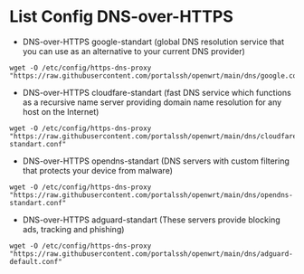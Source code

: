 # List Config DNS-over-HTTPS

* DNS-over-HTTPS google-standart (global DNS resolution service that you can use as an alternative to your current DNS provider)
```
wget -O /etc/config/https-dns-proxy "https://raw.githubusercontent.com/portalssh/openwrt/main/dns/google.conf"
```
* DNS-over-HTTPS cloudfare-standart (fast DNS service which functions as a recursive name server providing domain name resolution for any host on the Internet)
```
wget -O /etc/config/https-dns-proxy "https://raw.githubusercontent.com/portalssh/openwrt/main/dns/cloudfare-standart.conf"
```
* DNS-over-HTTPS opendns-standart (DNS servers with custom filtering that protects your device from malware)
```
wget -O /etc/config/https-dns-proxy "https://raw.githubusercontent.com/portalssh/openwrt/main/dns/opendns-standart.conf"
```
* DNS-over-HTTPS adguard-standart (These servers provide blocking ads, tracking and phishing)
```
wget -O /etc/config/https-dns-proxy "https://raw.githubusercontent.com/portalssh/openwrt/main/dns/adguard-default.conf"
```
